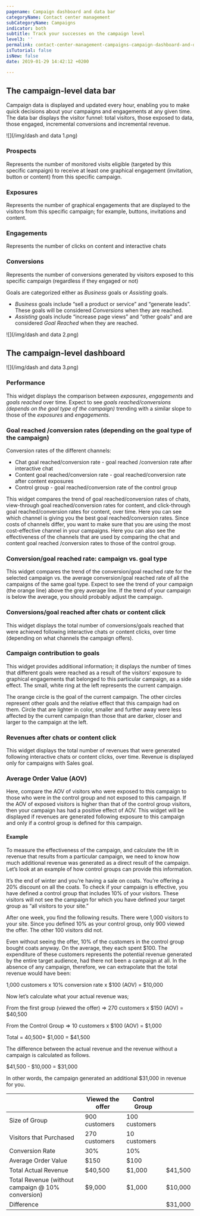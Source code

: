 ```yaml
---
pagename: Campaign dashboard and data bar
categoryName: Contact center management
subCategoryName: Campaigns
indicator: both
subtitle: Track your successes on the campaign level
level3: ''
permalink: contact-center-management-campaigns-campaign-dashboard-and-data-bar.html
isTutorial: false
isNew: false
date: 2019-01-29 14:42:12 +0200

---
```

## The campaign-level data bar

Campaign data is displayed and updated every hour, enabling you to make quick decisions about your campaigns and engagements at any given time. The data bar displays the visitor funnel: total visitors, those exposed to data, those engaged, incremental conversions and incremental revenue.

![](/img/dash and data 1.png)

### Prospects

Represents the number of monitored visits eligible (targeted by this specific campaign) to receive at least one graphical engagement (invitation, button or content) from this specific campaign.

### Exposures

Represents the number of graphical engagements that are displayed to the visitors from this specific campaign; for example, buttons, invitations and content.

### Engagements

Represents the number of clicks on content and interactive chats

### Conversions

Represents the number of conversions generated by visitors exposed to this specific campaign (regardless if they engaged or not)

Goals are categorized either as _Business_ goals or _Assisting_ goals.

* _Business_ goals include “sell a product or service” and “generate leads”. These goals will be considered _Conversions_ when they are reached.
* _Assisting_ goals include “increase page views” and “other goals” and are considered _Goal Reached_ when they are reached.

![](/img/dash and data 2.png)

## The campaign-level dashboard

![](/img/dash and data 3.png)

### Performance

This widget displays the comparison between _exposures_, _engagements_ and _goals reached_ over time. Expect to see _goals reached/conversions (depends on the goal type of the campaign)_ trending with a similar slope to those of the _exposures_ and _engagements._

### Goal reached /conversion rates (depending on the goal type of the campaign)

Conversion rates of the different channels:

* Chat goal reached/conversion rate - goal reached /conversion rate after interactive chat
* Content goal reached/conversion rate - goal reached/conversion rate after content exposures
* Control group - goal reached/conversion rate of the control group

This widget compares the trend of goal reached/conversion rates of chats, view-through goal reached/conversion rates for content, and click-through goal reached/conversion rates for content, over time. Here you can see which channel is giving you the best goal reached/conversion rates. Since costs of channels differ, you want to make sure that you are using the most cost-effective channel in your campaigns. Here you can also see the effectiveness of the channels that are used by comparing the chat and content goal reached /conversion rates to those of the control group.

### **Conversion/goal reached rate: campaign vs. goal type**

This widget compares the trend of the conversion/goal reached rate for the selected campaign vs. the average conversion/goal reached rate of all the campaigns of the same goal type. Expect to see the trend of your campaign (the orange line) above the grey average line. If the trend of your campaign is below the average, you should probably adjust the campaign.

### **Conversions/goal reached after chats or content click**

This widget displays the total number of conversions/goals reached that were achieved following interactive chats or content clicks, over time (depending on what channels the campaign offers).

### **Campaign contribution to goals**

This widget provides additional information; it displays the number of times that different goals were reached as a result of the visitors’ exposure to graphical engagements that belonged to this particular campaign, as a side effect. The small, white ring at the left represents the current campaign.

The orange circle is the goal of the current campaign. The other circles represent other goals and the relative effect that this campaign had on them. Circle that are lighter in color, smaller and further away were less affected by the current campaign than those that are darker, closer and larger to the campaign at the left.

### **Revenues after chats or content click**

This widget displays the total number of revenues that were generated following interactive chats or content clicks, over time. Revenue is displayed only for campaigns with Sales goal.

### **Average Order Value (AOV)**

Here, compare the AOV of visitors who were exposed to this campaign to those who were in the control group and not exposed to this campaign. If the AOV of exposed visitors is higher than that of the control group visitors, then your campaign has had a positive effect of AOV. This widget will be displayed if revenues are generated following exposure to this campaign and only if a control group is defined for this campaign.

#### Example

To measure the effectiveness of the campaign, and calculate the lift in revenue that results from a particular campaign, we need to know how much additional revenue was generated as a direct result of the campaign. Let’s look at an example of how control groups can provide this information.

It’s the end of winter and you’re having a sale on coats. You’re offering a 20% discount on all the coats. To check if your campaign is effective, you have defined a control group that includes 10% of your visitors. These visitors will not see the campaign for which you have defined your target group as “all visitors to your site.”

After one week, you find the following results. There were 1,000 visitors to your site. Since you defined 10% as your control group, only 900 viewed the offer. The other 100 visitors did not.

Even without seeing the offer, 10% of the customers in the control group bought coats anyway. On the average, they each spent $100. The expenditure of these customers represents the potential revenue generated by the entire target audience, had there not been a campaign at all. In the absence of any campaign, therefore, we can extrapolate that the total revenue would have been:

1,000 customers x 10% conversion rate x $100 (AOV) = $10,000

Now let’s calculate what your actual revenue was;

From the first group (viewed the offer) => 270 customers x $150 (AOV) = $40,500

From the Control Group => 10 customers x $100 (AOV) = $1,000

Total = 40,500+ $1,000 = $41,500

The difference between the actual revenue and the revenue without a campaign is calculated as follows.

$41,500 - $10,000 = $31,000

In other words, the campaign generated an additional $31,000 in revenue for you.

|  | Viewed the offer | Control Group |  |
| --- | --- | --- | --- |
| Size of Group | 900 customers | 100 customers |  |
| Visitors that Purchased | 270 customers | 10 customers |  |
| Conversion Rate | 30% | 10% |  |
| Average Order Value | $150 | $100  |  |
| Total Actual Revenue | $40,500 | $1,000 | $41,500 |
| Total Revenue (without campaign @ 10% conversion) | $9,000 | $1,000 | $10,000 |
| Difference |  |  | $31,000 |
